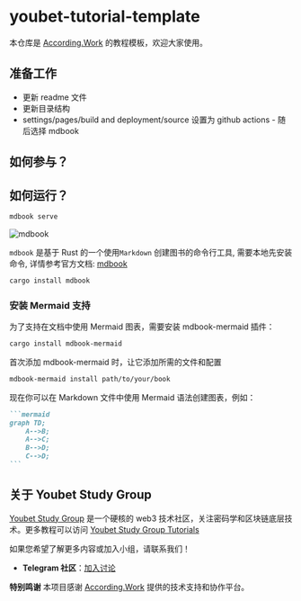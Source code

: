 # youbet-tutorial-template

本仓库是 [According.Work](https://according.work/) 的教程模板，欢迎大家使用。

## 准备工作

- 更新 readme 文件
- 更新目录结构
- settings/pages/build and deployment/source 设置为 github actions - 随后选择 mdbook

## 如何参与？

## 如何运行？

```bash
mdbook serve 
```
 ![mdbook](https://3bcaf57.webp.li/myblog/mdbook1.png)
 
 `mdbook` 是基于 Rust 的一个使用`Markdown` 创建图书的命令行工具, 需要本地先安装命令, 详情参考官方文档: [mdbook](https://rust-lang.github.io/mdBook/)
 ```bash
 cargo install mdbook
 ```

### 安装 Mermaid 支持

为了支持在文档中使用 Mermaid 图表，需要安装 mdbook-mermaid 插件：

```bash
cargo install mdbook-mermaid
```

首次添加 mdbook-mermaid 时，让它添加所需的文件和配置

```bash
mdbook-mermaid install path/to/your/book
```

现在你可以在 Markdown 文件中使用 Mermaid 语法创建图表，例如：

````markdown
```mermaid
graph TD;
    A-->B;
    A-->C;
    B-->D;
    C-->D;
```
````

## 关于 Youbet Study Group

[Youbet Study Group](https://x.com/youbetdao) 是一个硬核的 web3 技术社区，关注密码学和区块链底层技术。更多教程可以访问 [Youbet Study Group Tutorials](https://according.work/tutorials)

如果您希望了解更多内容或加入小组，请联系我们！

- **Telegram 社区**：[加入讨论](https://t.me/+_a-io1KqMIc5ZjQ9)

**特别鸣谢**
本项目感谢 [According.Work](https://according.work/) 提供的技术支持和协作平台。
